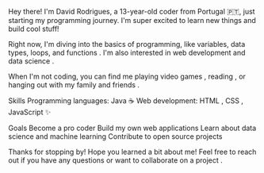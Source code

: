 Hey there!  I'm David Rodrigues, a 13-year-old coder from Portugal 🇵🇹, just starting my programming journey. I'm super excited to learn new things and build cool stuff!

Right now, I'm diving into the basics of programming, like variables, data types, loops, and functions . I'm also interested in web development  and data science .

When I'm not coding, you can find me playing video games , reading , or hanging out with my family and friends .

Skills
Programming languages: Java ☕
Web development: HTML , CSS , JavaScript ✨

Goals
Become a pro coder
Build my own web applications
Learn about data science and machine learning
Contribute to open source projects

Thanks for stopping by!
Hope you learned a bit about me! Feel free to reach out if you have any questions or want to collaborate on a project .

